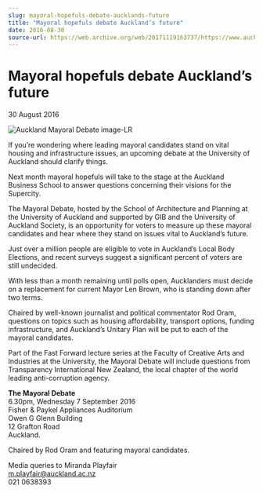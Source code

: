 ```yaml
---
slug: mayoral-hopefuls-debate-aucklands-future
title: "Mayoral hopefuls debate Auckland’s future"
date: 2016-08-30
source-url: https://web.archive.org/web/20171119163737/https://www.auckland.ac.nz/en/about/news-events-and-notices/news/news-2016/08/mayoral-hopefuls-debate-aucklands-future.html
---
```

Mayoral hopefuls debate Auckland’s future
=========================================

30 August 2016

![Auckland Mayoral Debate image-LR](https://www.auckland.ac.nz/en/about/news-events-and-notices/news/news-2016/08/mayoral-hopefuls-debate-aucklands-future/_jcr_content/par/textimage/image.img.jpg/1472511033035.jpg "Auckland Mayoral Debate image-LR")

If you’re wondering where leading mayoral candidates stand on vital housing and infrastructure issues, an upcoming debate at the University of Auckland should clarify things.  
  
Next month mayoral hopefuls will take to the stage at the Auckland Business School to answer questions concerning their visions for the Supercity.  
  
The Mayoral Debate, hosted by the School of Architecture and Planning at the University of Auckland and supported by GIB and the University of Auckland Society, is an opportunity for voters to measure up these mayoral candidates and hear where they stand on issues vital to Auckland’s future.  
  
Just over a million people are eligible to vote in Auckland’s Local Body Elections, and recent surveys suggest a significant percent of voters are still undecided.  
  
With less than a month remaining until polls open, Aucklanders must decide on a replacement for current Mayor Len Brown, who is standing down after two terms.

Chaired by well-known journalist and political commentator Rod Oram, questions on topics such as housing affordability, transport options, funding infrastructure, and Auckland’s Unitary Plan will be put to each of the mayoral candidates.  
  
Part of the Fast Forward lecture series at the Faculty of Creative Arts and Industries at the University, the Mayoral Debate will include questions from Transparency International New Zealand, the local chapter of the world leading anti-corruption agency.

**The Mayoral Debate**  
6.30pm, Wednesday 7 September 2016  
Fisher & Paykel Appliances Auditorium  
Owen G Glenn Building  
12 Grafton Road  
Auckland.

Chaired by Rod Oram and featuring mayoral candidates.  
  
Media queries to Miranda Playfair  
[m.playfair@auckland.ac.nz](mailto:m.playfair@auckland.ac.nz)  
021 0638393